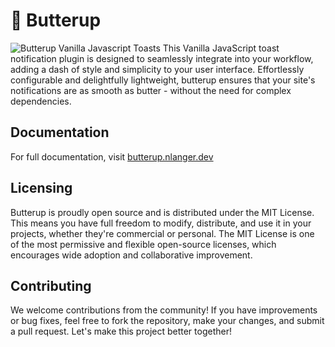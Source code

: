 # 🍞 Butterup 

![Butterup Vanilla Javascript Toasts](https://butterup.nlanger.dev/ogimg.jpg)
This Vanilla JavaScript toast notification plugin is designed to seamlessly integrate into your workflow, adding a dash of style and simplicity to your user interface. Effortlessly configurable and delightfully lightweight, butterup ensures that your site's notifications are as smooth as butter - without the need for complex dependencies.

## Documentation

For full documentation, visit [butterup.nlanger.dev](https://butterup.nlanger.dev)

## Licensing

Butterup is proudly open source and is distributed under the MIT License. This means you have full freedom to modify, distribute, and use it in your projects, whether they're commercial or personal. The MIT License is one of the most permissive and flexible open-source licenses, which encourages wide adoption and collaborative improvement.

## Contributing

We welcome contributions from the community! If you have improvements or bug fixes, feel free to fork the repository, make your changes, and submit a pull request. Let's make this project better together!



